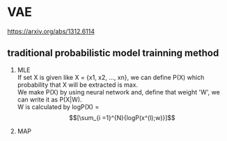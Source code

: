 # VAE
https://arxiv.org/abs/1312.6114

## traditional probabilistic model trainning method 
1) MLE  
  If set X is given like X = {x1, x2, ..., xn}, we can define P(X) which probability that X will be extracted is max.  
  We make P(X) by using neural network and, define that weight 'W', we can write it as P(X|W).  
  W is calculated by logP(X) = $$[\sum_{i =1}^{N}{logP(x^(l);w)}]$$ 
  
2) MAP  
